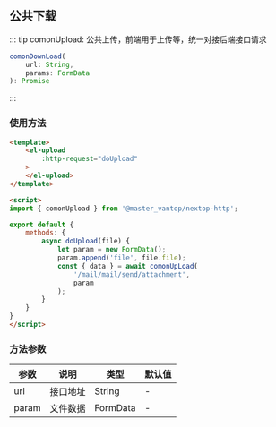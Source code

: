 <!--
 * @Author: lingyong.zeng
 * @Date: 2021-12-17 11:54:35
 * @LastEditors: 蔡远程
 * @LastEditTime: 2022-03-01 14:06:50
 * @Description: 
 * @FilePath: /nextop-docs/src/views/http/ComonUpload.md
-->
## 公共下载

::: tip
comonUpload: 公共上传，前端用于上传等，统一对接后端接口请求

```ts
comonDownLoad(
    url: String, 
    params: FormData
): Promise
```

:::

### 使用方法
```html
<template>
    <el-upload
        :http-request="doUpload"
    >
    </el-upload>
</template>

<script>
import { comonUpload } from '@master_vantop/nextop-http';

export default {
    methods: {
        async doUpload(file) {
            let param = new FormData();
            param.append('file', file.file);
            const { data } = await comonUpLoad(
                '/mail/mail/send/attachment',
                param
            );
        }
    }
}
</script>
```


### 方法参数

| 参数  | 说明  | 类型 | 默认值
| -- | -- | -- | -- |
| url | 接口地址 | String | -
| param | 文件数据 | FormData | -

